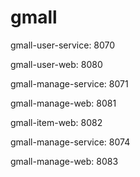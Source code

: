 # gmall

gmall-user-service: 8070

gmall-user-web: 8080

gmall-manage-service: 8071

gmall-manage-web: 8081

gmall-item-web: 8082

gmall-manage-service: 8074

gmall-manage-web: 8083
